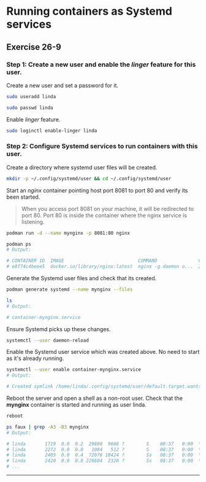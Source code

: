 # Running containers as Systemd services
## Exercise 26-9


### Step 1: Create a new user and enable the *linger* feature for this user.

Create a new user and set a password for it.

```bash
sudo useradd linda

sudo passwd linda
```

Enable *linger* feature.

```bash
sudo loginctl enable-linger linda
```

### Step 2: Configure Systemd services to run containers with this user.

Create a directory where systemd user files will be created.

```bash
mkdir -p ~/.config/systemd/user && cd ~/.config/systemd/user
```

Start an *nginx* container pointing host port 8081 to port 80 and verify its been started.

> When you access port 8081 on your machine, it will be redirected to port 80. Port 80 is inside the container where the nginx service is listening.

```bash
podman run -d --name mynginx -p 8081:80 nginx

podman ps
# Output:

# CONTAINER ID  IMAGE                           COMMAND               CREATED        STATUS        PORTS                         NAMES
# e0f74c4beee5  docker.io/library/nginx:latest  nginx -g daemon o...  2 minutes ago  Up 2 minutes  0.0.0.0:8081->80/tcp, 80/tcp  mynginx
```

Generate the Systemd user files and check that its created.

```bash
podman generate systemd --name mynginx --files

ls
# Output:

# container-mynginx.service
```

Ensure Systemd picks up these changes.

```bash
systemctl --user daemon-reload
```

Enable the Systemd user service which was created above. No need to start as it's already running.

```bash
systemctl --user enable container-mynginx.service
# Output:

# Created symlink /home/linda/.config/systemd/user/default.target.wants/container-mynginx.service → /home/linda/.config/systemd/user/container-mynginx.service.
```

Reboot the server and open a shell as a non-root user. Check that the **mynginx** container is started and running as user linda.

```bash
reboot

ps faux | grep -A3 -B3 mynginx
# Output:

# linda       1719  0.0  0.2  29880  9668 ?        S    08:37   0:00  \_ (sd-pam)
# linda       2272  0.0  0.0   1084   512 ?        S    08:37   0:00  \_ catatonit -P
# linda       2405  0.0  0.4  72076 18424 ?        Ss   08:37   0:00  \_ /usr/bin/pasta --config-net -t 8081-8081:80-80 --dns-forward 169.254.0.1 -u none -T none -U none --no-map-gw --quiet --netns /run/user/1002/netns/netns-343885d7-0428-5587-3416-8dd1d5e94d57
# linda       2420  0.0  0.0 226604  2320 ?        Ss   08:37   0:00  \_ /usr/bin/conmon --api-version 1 -c e0f74c4bee
# ...
```


---